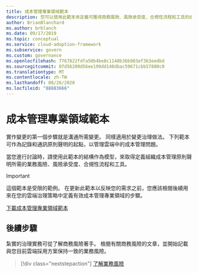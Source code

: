 ```yaml
---
title: 成本管理專業領域範本
description: 您可以使用此範本來定義可獲得商務風險、風險承受度、合規性流程和工具的成本管理原則聲明。
author: BrianBlanchard
ms.author: brblanch
ms.date: 09/17/2019
ms.topic: conceptual
ms.service: cloud-adoption-framework
ms.subservice: govern
ms.custom: governance
ms.openlocfilehash: 7767822fdfa50b4be8c1148b36b983ef3b3eedbd
ms.sourcegitcommit: 07d56209d56ee199dd148dbac59671cbb57880c0
ms.translationtype: MT
ms.contentlocale: zh-TW
ms.lasthandoff: 08/26/2020
ms.locfileid: "88883666"
---
```

# <a name="cost-management-discipline-template"></a>成本管理專業領域範本

實作變更的第一個步驟就是溝通所需變更。 同樣適用於變更治理做法。 下列範本可作為記錄和通訊原則聲明的起點，以管理雲端中的成本管理問題。

當您進行討論時，請使用此範本的結構作為模型，來取得定義組織成本管理原則聲明所需的業務風險、風險承受度、合規性流程和工具。

> [!IMPORTANT]
> 這個範本是受限的範例。 在更新此範本以反映您的需求之前，您應該檢閱後續用來在您的雲端治理策略中定義有效成本管理專業領域的步驟。

[下載成本管理專業領域範本](https://raw.githubusercontent.com/microsoft/CloudAdoptionFramework/master/govern/cost-management-discipline-template.docx)

## <a name="next-steps"></a>後續步驟

紮實的治理實務可從了解商務風險著手。 檢閱有關商務風險的文章，並開始記載與您目前雲端採用方案保持一致的業務風險。

> [!div class="nextstepaction"]
> [了解業務風險](./business-risks.md)
